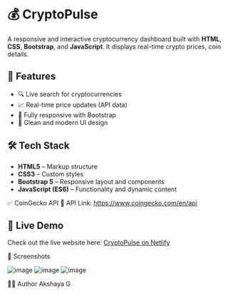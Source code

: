 # 💰 CryptoPulse

A responsive and interactive cryptocurrency dashboard built with **HTML**, **CSS**, **Bootstrap**, and **JavaScript**. It displays real-time crypto prices, coin details.

## 🚀 Features

- 🔍 Live search for cryptocurrencies
- 📈 Real-time price updates (API data)
- 📱 Fully responsive with Bootstrap
- 💼 Clean and modern UI design

## 🛠️ Tech Stack

- **HTML5** – Markup structure
- **CSS3** – Custom styles
- **Bootstrap 5** – Responsive layout and components
- **JavaScript (ES6)** – Functionality and dynamic content

✅ CoinGecko API
🔗 API Link:
https://www.coingecko.com/en/api

## 🚀 Live Demo
Check out the live website here: [CryptoPulse on Netlify](https://cryptopulse12.netlify.app)

📸 Screenshots

![image](https://github.com/user-attachments/assets/7fdb2c04-4491-4962-a145-6fb7259c95d2)
![image](https://github.com/user-attachments/assets/f83e9483-78ee-458c-99dc-61a043628819)
![image](https://github.com/user-attachments/assets/f567bbe9-d338-4e87-8a4d-24aeee771144)





🙋‍♀️ Author
Akshaya G
